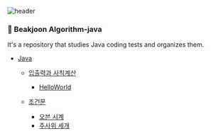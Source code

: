 ![header](https://capsule-render.vercel.app/api?type=soft&color=auto&height=150&section=header&text=Java-Algorithm&fontSize=70&animation=twinkling)

### :memo: Beakjoon Algorithm-java
It's a repository that studies Java coding tests and organizes them.

- [Java](https://github.com/hyunsu4020/algorithm-java/blob/main/README.md)
    - [입출력과 사칙계산](https://github.com/hyunsu4020/algorithm-java/tree/main/%EC%9E%85%EC%B6%9C%EB%A0%A5%EA%B3%BC%20%EC%82%AC%EC%B9%99%EA%B3%84%EC%82%B0)
        - [HelloWorld]()
     
    - [조건문](https://github.com/hyunsu4020/algorithm-java/tree/main/%EC%A1%B0%EA%B1%B4%EB%AC%B8)
        - [오븐 시계](https://github.com/hyunsu4020/algorithm-java/blob/main/%EC%A1%B0%EA%B1%B4%EB%AC%B8/2525.java)
        - [주사위 세개](https://github.com/hyunsu4020/algorithm-java/blob/main/%EC%A1%B0%EA%B1%B4%EB%AC%B8/2480.java)
